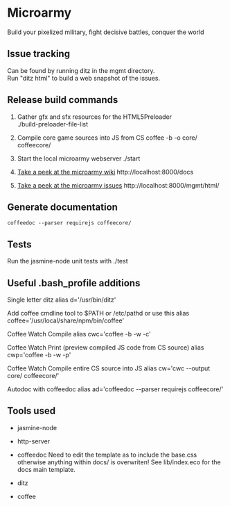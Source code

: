 # Microarmy
Build your pixelized military, fight decisive battles, conquer the world

## Issue tracking
Can be found by running ditz in the mgmt directory.  
Run "ditz html" to build a web snapshot of the issues.

## Release build commands
1. Gather gfx and sfx resources for the HTML5Preloader  
    ./build-preloader-file-list
    
2. Compile core game sources into JS from CS
    coffee -b -o core/ coffeecore/
    
3. Start the local microarmy webserver
    ./start

4. [Take a peek at the microarmy wiki](/docs/)
    http://localhost:8000/docs

5. [Take a peek at the microarmy issues](/mgmt/html/)
    http://localhost:8000/mgmt/html/
    
## Generate documentation
    coffeedoc --parser requirejs coffeecore/

## Tests
Run the jasmine-node unit tests with
    ./test

## Useful .bash_profile additions
Single letter ditz
    alias d='/usr/bin/ditz'
    
Add coffee cmdline tool to $PATH or /etc/pathd or use this
    alias coffee='/usr/local/share/npm/bin/coffee'

Coffee Watch Compile
    alias cwc='coffee -b -w -c'

Coffee Watch Print (preview compiled JS code from CS source)
    alias cwp='coffee -b -w -p'

Coffee Watch Compile entire CS source into JS
    alias cw='cwc --output core/ coffeecore/'

Autodoc with coffeedoc
    alias ad='coffeedoc --parser requirejs coffeecore/'

## Tools used
- jasmine-node
- http-server
- coffeedoc
  Need to edit the template as to include the base.css otherwise anything within docs/ is overwriten!
  See lib/index.eco for the docs main template.
  
- ditz
- coffee
